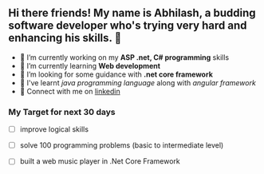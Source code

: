 ## Hi there friends! My name is Abhilash, a budding software developer who's trying very hard and enhancing his skills. 👋

<!--
**abhilash-kaim/abhilash-kaim** is a ✨ _special_ ✨ repository because its `README.md` (this file) appears on your GitHub profile.

Here are some ideas to get you started:-->

- 🔭 I’m currently working on my **ASP .net, C# programming** skills
- 🌱 I’m currently learning **Web development**
- 🤔 I’m looking for some guidance with **.net core framework**
- 🏫 I've learnt *java programming language* along with *angular framework*
- 📱 Connect with me on [linkedin](https://www.linkedin.com/in/abhilash-kaim-231bb21a0/)

### My Target for next 30 days
- [ ] improve logical skills
- [ ] solve 100 programming problems (basic to intermediate level)
- [ ] built a web music player in .Net Core Framework

